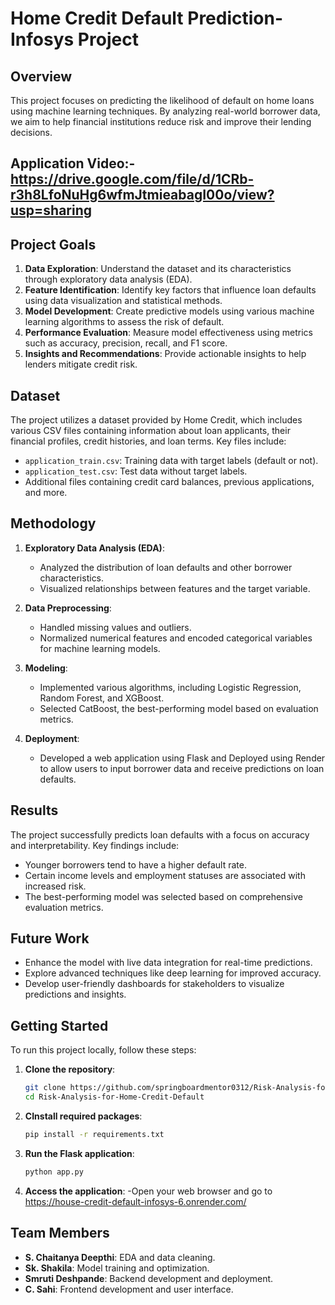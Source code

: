 # Home Credit Default Prediction- Infosys Project

## Overview

This project focuses on predicting the likelihood of default on home loans using machine learning techniques. By analyzing real-world borrower data, we aim to help financial institutions reduce risk and improve their lending decisions.

## Application Video:- https://drive.google.com/file/d/1CRb-r3h8LfoNuHg6wfmJtmieabagI00o/view?usp=sharing

## Project Goals

1. **Data Exploration**: Understand the dataset and its characteristics through exploratory data analysis (EDA).
2. **Feature Identification**: Identify key factors that influence loan defaults using data visualization and statistical methods.
3. **Model Development**: Create predictive models using various machine learning algorithms to assess the risk of default.
4. **Performance Evaluation**: Measure model effectiveness using metrics such as accuracy, precision, recall, and F1 score.
5. **Insights and Recommendations**: Provide actionable insights to help lenders mitigate credit risk.

## Dataset

The project utilizes a dataset provided by Home Credit, which includes various CSV files containing information about loan applicants, their financial profiles, credit histories, and loan terms. Key files include:

- `application_train.csv`: Training data with target labels (default or not).
- `application_test.csv`: Test data without target labels.
- Additional files containing credit card balances, previous applications, and more.

## Methodology

1. **Exploratory Data Analysis (EDA)**: 
   - Analyzed the distribution of loan defaults and other borrower characteristics.
   - Visualized relationships between features and the target variable.

2. **Data Preprocessing**:
   - Handled missing values and outliers.
   - Normalized numerical features and encoded categorical variables for machine learning models.

3. **Modeling**:
   - Implemented various algorithms, including Logistic Regression, Random Forest, and XGBoost.
   - Selected CatBoost, the best-performing model based on evaluation metrics.

4. **Deployment**:
   - Developed a web application using Flask and Deployed using Render to allow users to input borrower data and receive predictions on loan defaults.

## Results

The project successfully predicts loan defaults with a focus on accuracy and interpretability. Key findings include:

- Younger borrowers tend to have a higher default rate.
- Certain income levels and employment statuses are associated with increased risk.
- The best-performing model was selected based on comprehensive evaluation metrics.

## Future Work

- Enhance the model with live data integration for real-time predictions.
- Explore advanced techniques like deep learning for improved accuracy.
- Develop user-friendly dashboards for stakeholders to visualize predictions and insights.

## Getting Started

To run this project locally, follow these steps:

1. **Clone the repository**:
   ```bash
   git clone https://github.com/springboardmentor0312/Risk-Analysis-for-Home-Credit-Default/tree/group-1.git
   cd Risk-Analysis-for-Home-Credit-Default
2. **CInstall required packages**:
   ```bash
   pip install -r requirements.txt
3. **Run the Flask application**:
   ```bash
   python app.py
4. **Access the application**:
   -Open your web browser and go to https://house-credit-default-infosys-6.onrender.com/

## Team Members

- **S. Chaitanya Deepthi**: EDA and data cleaning.
- **Sk. Shakila**: Model training and optimization.
- **Smruti Deshpande**: Backend development and deployment.
- **C. Sahi**: Frontend development and user interface.
